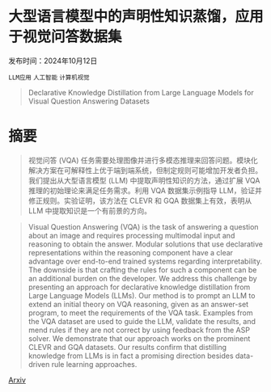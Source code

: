 # 大型语言模型中的声明性知识蒸馏，应用于视觉问答数据集

发布时间：2024年10月12日

`LLM应用` `人工智能` `计算机视觉`

> Declarative Knowledge Distillation from Large Language Models for Visual Question Answering Datasets

# 摘要

> 视觉问答 (VQA) 任务需要处理图像并进行多模态推理来回答问题。模块化解决方案在可解释性上优于端到端系统，但制定规则可能增加开发者负担。我们提出从大型语言模型 (LLM) 中提取声明性知识的方法，通过扩展 VQA 推理的初始理论来满足任务需求。利用 VQA 数据集示例指导 LLM，验证并修正规则。实验证明，该方法在 CLEVR 和 GQA 数据集上有效，表明从 LLM 中提取知识是一个有前景的方向。

> Visual Question Answering (VQA) is the task of answering a question about an image and requires processing multimodal input and reasoning to obtain the answer. Modular solutions that use declarative representations within the reasoning component have a clear advantage over end-to-end trained systems regarding interpretability. The downside is that crafting the rules for such a component can be an additional burden on the developer. We address this challenge by presenting an approach for declarative knowledge distillation from Large Language Models (LLMs). Our method is to prompt an LLM to extend an initial theory on VQA reasoning, given as an answer-set program, to meet the requirements of the VQA task. Examples from the VQA dataset are used to guide the LLM, validate the results, and mend rules if they are not correct by using feedback from the ASP solver. We demonstrate that our approach works on the prominent CLEVR and GQA datasets. Our results confirm that distilling knowledge from LLMs is in fact a promising direction besides data-driven rule learning approaches.

[Arxiv](https://arxiv.org/abs/2410.09428)
